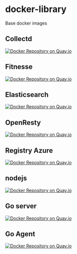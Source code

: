 # docker-library
Base docker images

## Collectd

[![Docker Repository on Quay.io](https://quay.io/repository/pharmpress/collectd/status "Docker Repository on Quay.io")](https://quay.io/repository/pharmpress/collectd)

## Fitnesse

[![Docker Repository on Quay.io](https://quay.io/repository/pharmpress/fitnesse/status "Docker Repository on Quay.io")](https://quay.io/repository/pharmpress/fitnesse)

## Elasticsearch

[![Docker Repository on Quay.io](https://quay.io/repository/pharmpress/elasticsearch/status "Docker Repository on Quay.io")](https://quay.io/repository/pharmpress/elasticsearch)

## OpenResty

[![Docker Repository on Quay.io](https://quay.io/repository/pharmpress/openresty/status "Docker Repository on Quay.io")](https://quay.io/repository/pharmpress/openresty)

## Registry Azure

[![Docker Repository on Quay.io](https://quay.io/repository/pharmpress/registry-azure/status "Docker Repository on Quay.io")](https://quay.io/repository/pharmpress/registry-azure)

## nodejs

[![Docker Repository on Quay.io](https://quay.io/repository/pharmpress/nodejs/status "Docker Repository on Quay.io")](https://quay.io/repository/pharmpress/nodejs)

## Go server

[![Docker Repository on Quay.io](https://quay.io/repository/pharmpress/go-server/status "Docker Repository on Quay.io")](https://quay.io/repository/pharmpress/go-server)

## Go Agent

[![Docker Repository on Quay.io](https://quay.io/repository/pharmpress/go-agent/status "Docker Repository on Quay.io")](https://quay.io/repository/pharmpress/go-agent)
